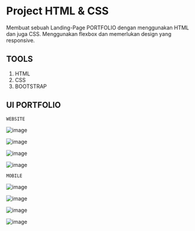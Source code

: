 # Project HTML & CSS

Membuat sebuah Landing-Page PORTFOLIO dengan menggunakan HTML dan juga CSS. Menggunakan flexbox dan memerlukan design yang responsive.

## TOOLS

1. HTML
2. CSS
3. BOOTSTRAP

## UI PORTFOLIO

`WEBSITE`

![image](screenshot/web/ninja%201.png)

![image](screenshot/web/ninja%202.png)

![image](screenshot/web/ninja%203.png)

![image](screenshot/web/ninja%204.png)

`MOBILE`

![image](<screenshot/mobile/mobile%20(1).png>)

![image](<screenshot/mobile/mobile%20(2).png>)

![image](<screenshot/mobile/mobile%20(3).png>)

![image](<screenshot/mobile/mobile%20(4).png>)
